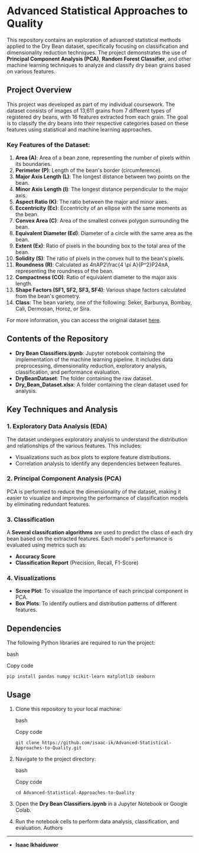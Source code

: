 Advanced Statistical Approaches to Quality
==========================================

This repository contains an exploration of advanced statistical methods applied to the Dry Bean dataset, specifically focusing on classification and dimensionality reduction techniques. The project demonstrates the use of **Principal Component Analysis (PCA)**, **Random Forest Classifier**, and other machine learning techniques to analyze and classify dry bean grains based on various features.

Project Overview
----------------

This project was developed as part of my individual coursework. The dataset consists of images of 13,611 grains from 7 different types of registered dry beans, with 16 features extracted from each grain. The goal is to classify the dry beans into their respective categories based on these features using statistical and machine learning approaches.

### Key Features of the Dataset:

1.  **Area (A)**: Area of a bean zone, representing the number of pixels within its boundaries.
2.  **Perimeter (P)**: Length of the bean's border (circumference).
3.  **Major Axis Length (L)**: The longest distance between two points on the bean.
4.  **Minor Axis Length (l)**: The longest distance perpendicular to the major axis.
5.  **Aspect Ratio (K)**: The ratio between the major and minor axes.
6.  **Eccentricity (Ec)**: Eccentricity of an ellipse with the same moments as the bean.
7.  **Convex Area (C)**: Area of the smallest convex polygon surrounding the bean.
8.  **Equivalent Diameter (Ed)**: Diameter of a circle with the same area as the bean.
9.  **Extent (Ex)**: Ratio of pixels in the bounding box to the total area of the bean.
10. **Solidity (S)**: The ratio of pixels in the convex hull to the bean's pixels.
11. **Roundness (R)**: Calculated as 4πAP2\frac{4 \pi A}{P^2}P24πA​, representing the roundness of the bean.
12. **Compactness (CO)**: Ratio of equivalent diameter to the major axis length.
13. **Shape Factors (SF1, SF2, SF3, SF4)**: Various shape factors calculated from the bean's geometry.
14. **Class**: The bean variety, one of the following: Seker, Barbunya, Bombay, Cali, Dermosan, Horoz, or Sira.

For more information, you can access the original dataset [here](https://archive.ics.uci.edu/dataset/602/dry+bean+dataset).

Contents of the Repository
--------------------------

-   **Dry Bean Classifiers.ipynb**: Jupyter notebook containing the implementation of the machine learning pipeline. It includes data preprocessing, dimensionality reduction, exploratory analysis, classification, and performance evaluation.
-   **DryBeanDataset**: The folder containing the raw dataset.
-   **Dry_Bean_Dataset.xlsx**: A folder containing the clean dataset used for analysis.

Key Techniques and Analysis
---------------------------

### 1\. Exploratory Data Analysis (EDA)

The dataset undergoes exploratory analysis to understand the distribution and relationships of the various features. This includes:

-   Visualizations such as box plots to explore feature distributions.
-   Correlation analysis to identify any dependencies between features.

### 2\. Principal Component Analysis (PCA)

PCA is performed to reduce the dimensionality of the dataset, making it easier to visualize and improving the performance of classification models by eliminating redundant features.

### 3\. Classification

A **Several classifcation algorithms** are used to predict the class of each dry bean based on the extracted features. Each model's performance is evaluated using metrics such as:

-   **Accuracy Score**
-   **Classification Report** (Precision, Recall, F1-Score)

### 4\. Visualizations

-   **Scree Plot**: To visualize the importance of each principal component in PCA.
-   **Box Plots**: To identify outliers and distribution patterns of different features.

Dependencies
------------

The following Python libraries are required to run the project:

bash

Copy code

`pip install pandas numpy scikit-learn matplotlib seaborn`

Usage
-----

1.  Clone this repository to your local machine:

    bash

    Copy code

    `git clone https://github.com/isaac-ik/Advanced-Statistical-Approaches-to-Quality.git`

2.  Navigate to the project directory:

    bash

    Copy code

    `cd Advanced-Statistical-Approaches-to-Quality`

3.  Open the **Dry Bean Classifiers.ipynb** in a Jupyter Notebook or Google Colab.
4.  Run the notebook cells to perform data analysis, classification, and evaluation.
Authors
-------

-   **Isaac Ikhaiduwor**

